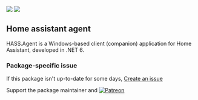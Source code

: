 [![](https://img.shields.io/chocolatey/v/hass-agent?color=green&label=hass-agent)](https://chocolatey.org/packages/hass-agent) [![](https://img.shields.io/chocolatey/dt/hass-agent)](https://chocolatey.org/packages/hass-agent)

## Home assistant agent
HASS.Agent is a Windows-based client (companion) application for Home Assistant, developed in .NET 6.

### Package-specific issue
If this package isn't up-to-date for some days, [Create an issue](https://github.com/tunisiano187/Chocolatey-packages/issues/new/choose)

Support the package maintainer and [![Patreon](https://cdn.jsdelivr.net/gh/tunisiano187/Chocolatey-packages@d15c4e19c709e7148588d4523ffc6dd3cd3c7e5e/icons/patreon.png)](https://www.patreon.com/tunisiano)

